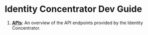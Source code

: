# Identity Concentrator Dev Guide

1. **[APIs](apis.md)**: An overview of the API endpoints provided by the
   Identity Concentrator.
